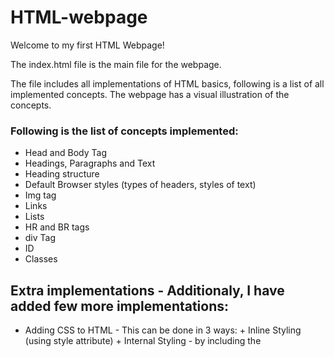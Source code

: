 # HTML-webpage

Welcome to my first HTML Webpage!

The index.html file is the main file for the webpage. 

The file includes all implementations of HTML basics, following is a list of all implemented concepts.
The webpage has a visual illustration of the concepts. 

### Following is the list of concepts implemented:
+ Head and Body Tag
+ Headings, Paragraphs and Text
+ Heading structure
+ Default Browser styles (types of headers, styles of text)
+ Img tag
+ Links
+ Lists
+ HR and BR tags
+ div Tag
+ ID
+ Classes


## Extra implementations - Additionaly, I have added few more implementations:
+ Adding CSS to HTML - This can be done in 3 ways:
                      + Inline Styling (using style attribute)
                      + Internal Styling - by including the <style> tag in the head of the HTML file
                      + External Styling - by creating a separate stylesheet and linking it to the HTML file using the <link> attribute in the head of the document
+ Adding Javascript to HTML
  
